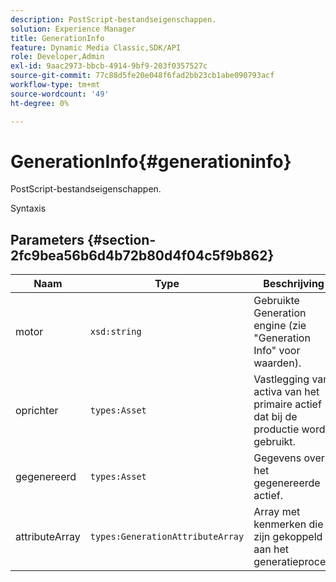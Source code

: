 ```yaml
---
description: PostScript-bestandseigenschappen.
solution: Experience Manager
title: GenerationInfo
feature: Dynamic Media Classic,SDK/API
role: Developer,Admin
exl-id: 9aac2973-bbcb-4914-9bf9-203f0357527c
source-git-commit: 77c88d5fe20e048f6fad2bb23cb1abe090793acf
workflow-type: tm+mt
source-wordcount: '49'
ht-degree: 0%

---
```


# GenerationInfo{#generationinfo}

PostScript-bestandseigenschappen.

Syntaxis

## Parameters {#section-2fc9bea56b6d4b72b80d4f04c5f9b862}

| Naam | Type | Beschrijving |
|---|---|---|
| motor | `xsd:string` | Gebruikte Generation engine (zie &quot;Generation Info&quot; voor waarden). |
| oprichter | `types:Asset` | Vastlegging van activa van het primaire actief dat bij de productie wordt gebruikt. |
| gegenereerd | `types:Asset` | Gegevens over het gegenereerde actief. |
| attributeArray | `types:GenerationAttributeArray` | Array met kenmerken die zijn gekoppeld aan het generatieproces. |
